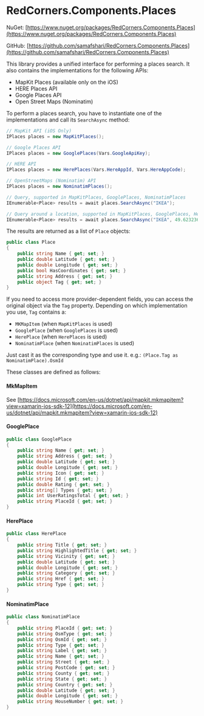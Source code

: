 # RedCorners.Components.Places

NuGet: [https://www.nuget.org/packages/RedCorners.Components.Places](https://www.nuget.org/packages/RedCorners.Components.Places)

GitHub: [https://github.com/samafshari/RedCorners.Components.Places](https://github.com/samafshari/RedCorners.Components.Places)

This library provides a unified interface for performing a places search. It also contains the implementations for the following APIs:

- MapKit Places (available only on the iOS)
- HERE Places API
- Google Places API
- Open Street Maps (Nominatim) 

To perform a places search, you have to instantiate one of the implementations and call its `SearchAsync` method:

```c#
// MapKit API (iOS Only)
IPlaces places = new MapKitPlaces();

// Google Places API
IPlaces places = new GooglePlaces(Vars.GoogleApiKey);

// HERE API
IPlaces places = new HerePlaces(Vars.HereAppId, Vars.HereAppCode);

// OpenStreetMaps (Nominatim) API
IPlaces places = new NominatimPlaces();

// Query, supported in MapKitPlaces, GooglePlaces, NominatimPlaces
IEnumerable<Place> results = await places.SearchAsync("IKEA");

// Query around a location, supported in MapKitPlaces, GooglePlaces, HerePlaces
IEnumerable<Place> results = await places.SearchAsync("IKEA", 49.6232369, 6.0708212);
```

The results are returned as a list of `Place` objects:

```c#
public class Place
{
	public string Name { get; set; }
	public double Latitude { get; set; }
	public double Longitude { get; set; }
	public bool HasCoordinates { get; set; }
	public string Address { get; set; }
	public object Tag { get; set; }
}
```

If you need to access more provider-dependent fields, you can access the original object via the `Tag` property. Depending on which implementation you use, `Tag` contains a:

- `MKMapItem` (when `MapKitPlaces` is used)
- `GooglePlace` (when `GooglePlaces` is used)
- `HerePlace` (when `HerePlaces` is used)
- `NominatimPlace` (when `NominatimPlaces` is used)

Just cast it as the corresponding type and use it. e.g.: `(Place.Tag as NominatimPlace).OsmId`

These classes are defined as follows:

#### MkMapItem
See [https://docs.microsoft.com/en-us/dotnet/api/mapkit.mkmapitem?view=xamarin-ios-sdk-12](https://docs.microsoft.com/en-us/dotnet/api/mapkit.mkmapitem?view=xamarin-ios-sdk-12)

#### GooglePlace
```c#
public class GooglePlace
{
	public string Name { get; set; }
	public string Address { get; set; }
	public double Latitude { get; set; }
	public double Longitude { get; set; }
	public string Icon { get; set; }
	public string Id { get; set; }
	public double Rating { get; set; }
	public string[] Types { get; set; }
	public int UserRatingsTotal { get; set; }
	public string PlaceId { get; set; }
}
```

#### HerePlace
```c#
public class HerePlace
{
	public string Title { get; set; }
	public string HighlightedTitle { get; set; }
	public string Vicinity { get; set; }
	public double Latitude { get; set; }
	public double Longitude { get; set; }
	public string Category { get; set; }
	public string Href { get; set; }
	public string Type { get; set; }
}
```

#### NominatimPlace
```c#
public class NominatimPlace
{
	public string PlaceId { get; set; }
	public string OsmType { get; set; }
	public string OsmId { get; set; }
	public string Type { get; set; }
	public string Label { get; set; }
	public string Name { get; set; }
	public string Street { get; set; }
	public string PostCode { get; set; }
	public string County { get; set; }
	public string State { get; set; }
	public string Country { get; set; }
	public double Latitude { get; set; }
	public double Longitude { get; set; }
	public string HouseNumber { get; set; }
}
```